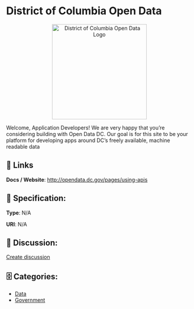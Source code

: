 # District of Columbia Open Data
<p align="center">
    <img width="256" src="https://raw.githubusercontent.com/apis-list/apis-list/main/apis/district-of-columbia-open-data/logo_256x256.png" alt="District of Columbia Open Data Logo"/>
</p>

Welcome, Application Developers! We are very happy that you’re considering building with Open Data DC.  Our goal is for this site to be your platform for developing apps around DC’s freely available, machine readable data

##  🔗 Links
**Docs / Website**: http://opendata.dc.gov/pages/using-apis

## 🧬 Specification:
**Type**: N/A

**URI**: N/A

## 💬 Discussion:
[Create discussion](https://github.com/apis-list/apis-list/discussions/new)

## 🗄️ Categories:
- [Data](https://github.com/apis-list/apis-list#data)
- [Government](https://github.com/apis-list/apis-list#government)



